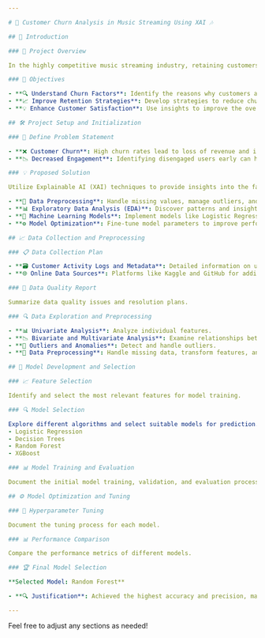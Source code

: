 ```yaml
---

# 🎵 Customer Churn Analysis in Music Streaming Using XAI 🎶

## 📢 Introduction

### 📜 Project Overview

In the highly competitive music streaming industry, retaining customers is crucial. This project aims to analyze customer churn using Explainable AI (XAI) to identify key factors contributing to customer attrition. By understanding these factors, businesses can implement targeted strategies to improve customer retention.

### 🎯 Objectives

- **🔍 Understand Churn Factors**: Identify the reasons why customers are leaving the platform using XAI.
- **📈 Improve Retention Strategies**: Develop strategies to reduce churn and retain more customers.
- **💡 Enhance Customer Satisfaction**: Use insights to improve the overall user experience and satisfaction.

## 🛠 Project Setup and Initialization

### 📝 Define Problem Statement

- **❌ Customer Churn**: High churn rates lead to loss of revenue and increased customer acquisition costs.
- **📉 Decreased Engagement**: Identifying disengaged users early can help in taking proactive measures to retain them.

### 💡 Proposed Solution

Utilize Explainable AI (XAI) techniques to provide insights into the factors driving customer churn. The solution involves data preprocessing, exploratory data analysis, model selection, and optimization.

- **🔄 Data Preprocessing**: Handle missing values, manage outliers, and balance the dataset.
- **📊 Exploratory Data Analysis (EDA)**: Discover patterns and insights within the data.
- **🤖 Machine Learning Models**: Implement models like Logistic Regression, Decision Trees, Random Forest, and XGBoost.
- **⚙ Model Optimization**: Fine-tune model parameters to improve performance.

## 📈 Data Collection and Preprocessing

### 📋 Data Collection Plan

- **🗃 Customer Activity Logs and Metadata**: Detailed information on user interactions and preferences.
- **🌐 Online Data Sources**: Platforms like Kaggle and GitHub for additional datasets.

### 📝 Data Quality Report

Summarize data quality issues and resolution plans.

### 🔍 Data Exploration and Preprocessing

- **📊 Univariate Analysis**: Analyze individual features.
- **📉 Bivariate and Multivariate Analysis**: Examine relationships between features.
- **🚨 Outliers and Anomalies**: Detect and handle outliers.
- **🔄 Data Preprocessing**: Handle missing data, transform features, and engineer new features.

## 🧠 Model Development and Selection

### 📈 Feature Selection

Identify and select the most relevant features for model training.

### 🔍 Model Selection

Explore different algorithms and select suitable models for prediction. Models considered:
- Logistic Regression
- Decision Trees
- Random Forest
- XGBoost

### 📊 Model Training and Evaluation

Document the initial model training, validation, and evaluation process.

## ⚙ Model Optimization and Tuning

### 🔧 Hyperparameter Tuning

Document the tuning process for each model.

### 📊 Performance Comparison

Compare the performance metrics of different models.

### 🏆 Final Model Selection

**Selected Model: Random Forest**

- **🔍 Justification**: Achieved the highest accuracy and precision, making it the most effective for predicting customer churn.

---
```


Feel free to adjust any sections as needed!
